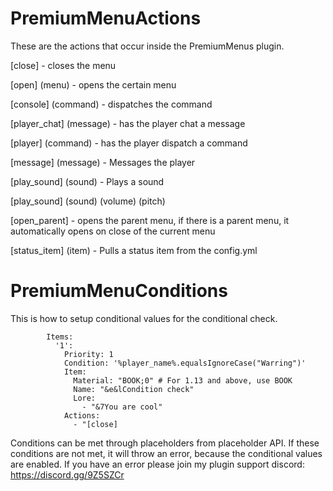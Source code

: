 # PremiumMenuActions
These are the actions that occur inside the PremiumMenus plugin.

[close] - closes the menu

[open] (menu) - opens the certain menu

[console] (command) - dispatches the command

[player_chat] (message) - has the player chat a message

[player] (command) - has the player dispatch a command

[message] (message) - Messages the player

[play_sound] (sound) - Plays a sound

[play_sound] (sound) (volume) (pitch)

[open_parent] - opens the parent menu, if there is a parent menu, it automatically opens on close of the current menu

[status_item] (item) - Pulls a status item from the config.yml


# PremiumMenuConditions
This is how to setup conditional values for the conditional check.

```
        Items:
          '1':
            Priority: 1
            Condition: '%player_name%.equalsIgnoreCase("Warring")'
            Item:
              Material: "BOOK;0" # For 1.13 and above, use BOOK
              Name: "&e&lCondition check"
              Lore:
                - "&7You are cool"
            Actions:
              - "[close]
```

Conditions can be met through placeholders from placeholder API. If these conditions are not met, it will throw an error, because the conditional values are enabled. If you have an error please join my plugin support discord: https://discord.gg/9Z5SZCr
